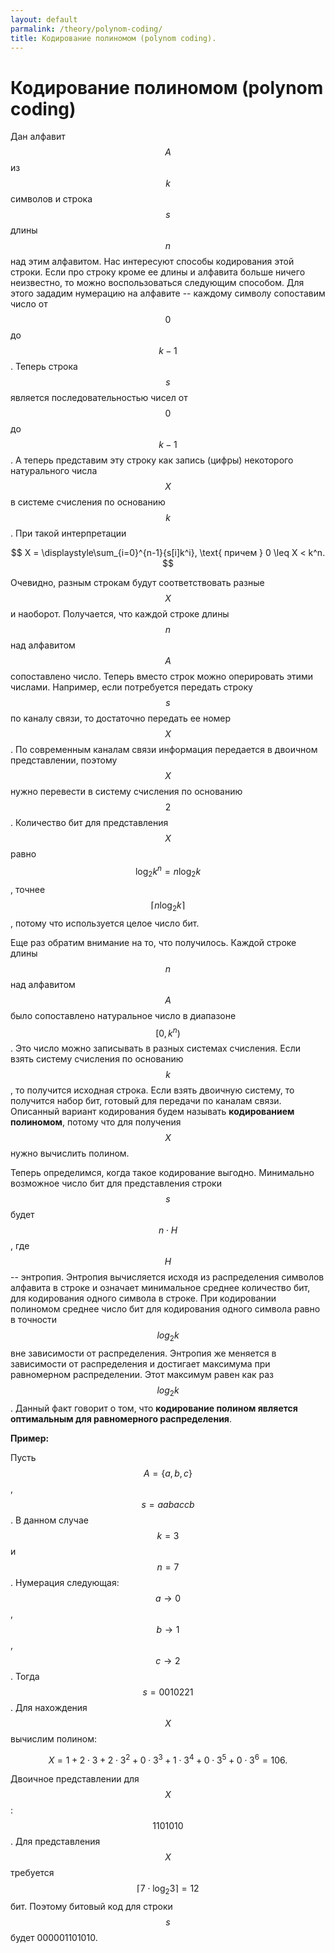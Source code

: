 ```yaml
---
layout: default
parmalink: /theory/polynom-coding/
title: Кодирование полиномом (polynom coding).
---
```



# Кодирование полиномом (polynom coding)

Дан алфавит $$A$$ из $$k$$ символов и строка $$s$$ длины $$n$$ над этим алфавитом. Нас интересуют способы кодирования этой строки. Если про строку кроме ее длины и алфавита больше ничего неизвестно, то можно воспользоваться следующим способом. Для этого зададим нумерацию на алфавите -- каждому символу сопоставим число от $$0$$ до $$k - 1$$. Теперь строка $$s$$ является последовательностью чисел от $$0$$ до $$k - 1$$. А теперь представим эту строку как запись (цифры) некоторого натурального числа $$X$$ в системе счисления по основанию $$k$$. При такой интерпретации

$$
X = \displaystyle\sum_{i=0}^{n-1}{s[i]k^i}, \text{ причем } 0 \leq X < k^n.
$$

Очевидно, разным строкам будут соответствовать разные $$X$$ и наоборот. Получается, что каждой строке длины $$n$$ над алфавитом $$A$$ сопоставлено число. Теперь вместо строк можно оперировать этими числами. Например, если потребуется передать строку $$s$$ по каналу связи, то достаточно передать ее номер $$X$$. По современным каналам связи информация передается в двоичном представлении, поэтому $$X$$ нужно перевести в систему счисления по основанию $$2$$. Количество бит для представления $$X$$ равно $$\log_2{k^n} = n\log_2{k}$$, точнее  $$\lceil n\log_2{k} \rceil$$, потому что используется целое число бит.

Еще раз обратим внимание на то, что получилось. Каждой строке длины $$n$$ над алфавитом $$A$$ было сопоставлено натуральное число в диапазоне $$[0, k^n)$$. Это число можно записывать в разных системах счисления. Если взять систему счисления по основанию $$k$$, то получится исходная строка. Если взять двоичную систему, то получится набор бит, готовый для передачи по каналам связи. Описанный вариант кодирования будем называть **кодированием полиномом**, потому что для получения $$X$$ нужно вычислить полином.

Теперь определимся, когда такое кодирование выгодно. Минимально возможное число бит для представления строки $$s$$ будет $$n \cdot H$$, где $$H$$ -- энтропия. Энтропия вычисляется исходя из распределения символов алфавита в строке и означает минимальное среднее количество бит, для кодирования одного символа в строке. При кодировании полиномом среднее число бит для кодирования одного символа равно в точности $$log_2{k}$$ вне зависимости от распределения. Энтропия же меняется в зависимости от распределения и достигает максимума при равномерном распределении. Этот максимум равен как раз $$log_2{k}$$. Данный факт говорит о том, что **кодирование полином является оптимальным для равномерного распределения**.

**Пример:**

Пусть $$A=\{a, b, c\}$$, $$s = aabaccb$$. В данном случае $$k = 3$$ и $$n = 7$$.
Нумерация следующая: $$a \rightarrow 0$$, $$b \rightarrow 1$$, $$c \rightarrow 2$$. Тогда $$s = 0010221$$. Для нахождения $$X$$ вычислим полином:

$$
X = 1 + 2 \cdot 3 + 2 \cdot 3^2 + 0 \cdot 3^3 + 1 \cdot 3^4 + 0 \cdot 3^5 + 0 \cdot 3^6 = 106.
$$

Двоичное представлении для $$X$$ : $$1101010$$. Для представления $$X$$ требуется $$\lceil 7 \cdot \log_2{3} \rceil = 12$$  бит. Поэтому битовый код для строки $$s$$ будет 000001101010.

